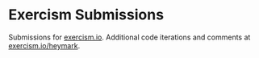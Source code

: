 # Exercism Submissions

Submissions for [exercism.io](http://exercism.io/). Additional code iterations and comments at [exercism.io/heymark](http://exercism.io/heymark).
